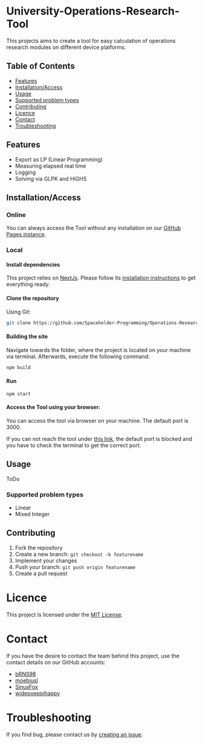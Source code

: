 # University-Operations-Research-Tool
This projects aims to create a tool for easy calculation of operations research modules on different device platforms.

## Table of Contents
- [Features](#features) 
- [Installation/Access](#installationaccess)
- [Usage](#usage)
- [Supported problem types](#supported-problem-types)
- [Contributing](#contributing)
- [Licence](#licence)
- [Contact](#contact)
- [Troubleshooting](#troubleshooting)

## Features
 - Export as LP (Linear Programming)
 - Measuring elapsed real time 
 - Logging
 - Solving via GLPK and HiGHS

## Installation/Access
### Online
You can always access the Tool without any installation on our [GitHub Pages instance](https://spaceholder-programming.github.io/Operations-Research-Tool/).
### Local
#### Install dependencies
This project relies on [NextJs](https://nextjs.org/). Please follow its [installation instructions](https://nextjs.org/docs/getting-started/installation) to get everything ready. 
#### Clone the repository
Using Git:
```Bash
git clone https://github.com/Spaceholder-Programming/Operations-Research-Tool.git
```
#### Building the site
Navigate towards the folder, where the project is located on your machine via terminal.
Afterwards, execute the following command:

```Bash
npm build
```
#### Run 
```
npm start
```
#### Access the Tool using your browser:
You can access the tool via browser on your machine. The default port is 3000. 

If you can not reach the tool under [this link](http://localhost:3000), the default port is blocked and you have to check the terminal to get the correct port. 

## Usage
ToDo
### Supported problem types
+ Linear
+ Mixed Integer

## Contributing
1. Fork the repository
2. Create a new branch: `git checkout -b featurename`
3. Implement your changes
4. Push your branch: `git push origin featurename`
5. Create a pull request
# Licence
This project is licensed under the [MIT License](https://github.com/Spaceholder-Programming/Operations-Research-Tool?tab=MIT-1-ov-file).
# Contact
If you have the desire to contact the team behind this project, use the contact details on our GitHub accounts:
+ [bRNS98](https://github.com/bRNS98)
+ [moebiusl](https://github.com/moebiusl)
+ [SinusFox](https://github.com/SinusFox)
+ [widepoeppihappy](https://github.com/widepoeppihappy)
# Troubleshooting
If you find bug, please contact us by [creating an issue](https://github.com/Spaceholder-Programming/Operations-Research-Tool/issues/new).